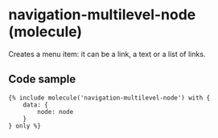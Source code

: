 # navigation-multilevel-node (molecule)

Creates a menu item: it can be a link, a text or a list of links.

## Code sample

```
{% include molecule('navigation-multilevel-node') with {
    data: {
        node: node
    }
} only %}
```
